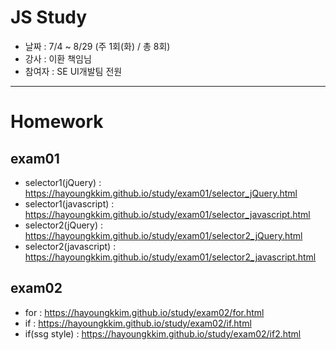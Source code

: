 # JS Study

- 날짜 : 7/4 ~ 8/29 (주 1회(화) / 총 8회)
- 강사 : 이환 책임님
- 참여자 : SE UI개발팀 전원

----

# Homework

## exam01

- selector1(jQuery) : https://hayoungkkim.github.io/study/exam01/selector_jQuery.html
- selector1(javascript) : https://hayoungkkim.github.io/study/exam01/selector_javascript.html
- selector2(jQuery) : https://hayoungkkim.github.io/study/exam01/selector2_jQuery.html
- selector2(javascript) : https://hayoungkkim.github.io/study/exam01/selector2_javascript.html

## exam02
- for : https://hayoungkkim.github.io/study/exam02/for.html
- if : https://hayoungkkim.github.io/study/exam02/if.html
- if(ssg style) : https://hayoungkkim.github.io/study/exam02/if2.html
